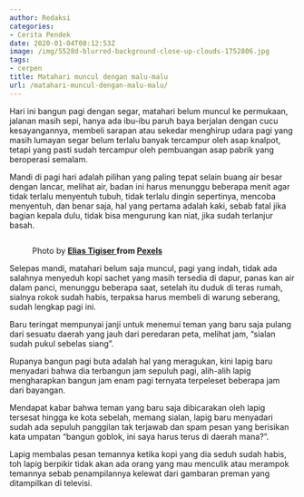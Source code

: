 ```yaml
---
author: Redaksi
categories:
- Cerita Pendek
date: 2020-01-04T08:12:53Z
image: /img/5528d-blurred-background-close-up-clouds-1752806.jpg
tags:
- cerpen
title: Matahari muncul dengan malu-malu
url: /matahari-muncul-dengan-malu-malu/
---
```


Hari ini bangun pagi dengan segar, matahari belum muncul ke permukaan, jalanan masih sepi, hanya ada ibu-ibu paruh baya berjalan dengan cucu kesayangannya, membeli sarapan atau sekedar menghirup udara pagi yang masih lumayan segar belum terlalu banyak tercampur oleh asap knalpot, tetapi yang pasti sudah tercampur oleh pembuangan asap pabrik yang beroperasi semalam.

Mandi di pagi hari adalah pilihan yang paling tepat selain buang air besar dengan lancar, melihat air, badan ini harus menunggu beberapa menit agar tidak terlalu menyentuh tubuh, tidak terlalu dingin sepertinya, mencoba menyentuh, dan benar saja, hal yang pertama adalah kaki, sebab fatal jika bagian kepala dulu, tidak bisa mengurung kan niat, jika sudah terlanjur basah.<figure class="wp-block-image size-large">

<img src="https://wildanfauzyart.files.wordpress.com/2020/04/37c21-macro-photography-of-grass-with-water-dew-1090745.jpg?w=768&#038;h=682" alt="" class="wp-image-1856" data-recalc-dims="1" /> <figcaption>Photo by&nbsp;**[Elias Tigiser&nbsp;](https://www.pexels.com/@elias-tigiser-411757?utm_content=attributionCopyText&utm_medium=referral&utm_source=pexels)**from&nbsp;**[Pexels](https://www.pexels.com/photo/macro-photography-of-grass-with-water-dew-1090745/?utm_content=attributionCopyText&utm_medium=referral&utm_source=pexels)**</figcaption></figure> 

Selepas mandi, matahari belum saja muncul, pagi yang indah, tidak ada salahnya menyeduh kopi sachet yang masih tersedia di dapur, panas kan air dalam panci, menunggu beberapa saat, setelah itu duduk di teras rumah, sialnya rokok sudah habis, terpaksa harus membeli di warung seberang, sudah lengkap pagi ini.

Baru teringat mempunyai janji untuk menemui teman yang baru saja pulang dari sesuatu daerah yang jauh dari peredaran peta, melihat jam, &#8220;sialan sudah pukul sebelas siang&#8221;.

Rupanya bangun pagi buta adalah hal yang meragukan, kini lapig baru menyadari bahwa dia terbangun jam sepuluh pagi, alih-alih lapig mengharapkan bangun jam enam pagi ternyata terpeleset beberapa jam dari bayangan.

Mendapat kabar bahwa teman yang baru saja dibicarakan oleh lapig tersesat hingga ke kota sebelah, memang sialan, lapig baru menyadari sudah ada sepuluh panggilan tak terjawab dan spam pesan yang berisikan kata umpatan &#8220;bangun goblok, ini saya harus terus di daerah mana?&#8221;.

Lapig membalas pesan temannya ketika kopi yang dia seduh sudah habis, toh lapig berpikir tidak akan ada orang yang mau menculik atau merampok temannya sebab penampilannya kelewat dari gambaran preman yang ditampilkan di televisi.